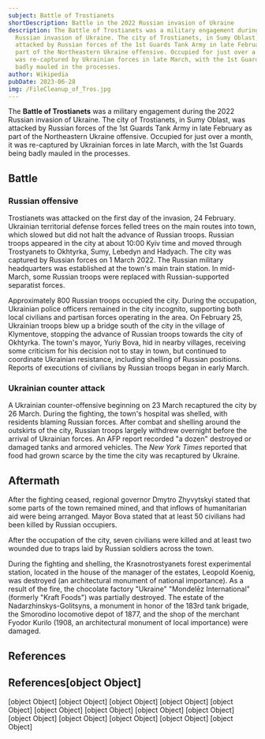 ```yaml
---
subject: Battle of Trostianets
shortDescription: Battle in the 2022 Russian invasion of Ukraine
description: The Battle of Trostianets was a military engagement during the 2022
  Russian invasion of Ukraine. The city of Trostianets, in Sumy Oblast, was
  attacked by Russian forces of the 1st Guards Tank Army in late February as
  part of the Northeastern Ukraine offensive. Occupied for just over a month, it
  was re-captured by Ukrainian forces in late March, with the 1st Guards being
  badly mauled in the processes.
author: Wikipedia
pubDate: 2023-06-28
img: /FileCleanup_of_Tros.jpg
---
```


The **Battle of Trostianets** was a military engagement during the 2022 Russian invasion of Ukraine. The city of Trostianets, in Sumy Oblast, was attacked by Russian forces of the 1st Guards Tank Army in late February as part of the Northeastern Ukraine offensive. Occupied for just over a month, it was re-captured by Ukrainian forces in late March, with the 1st Guards being badly mauled in the processes.

## Battle


### Russian offensive
Trostianets was attacked on the first day of the invasion, 24 February. Ukrainian territorial defense forces felled trees on the main routes into town, which slowed but did not halt the advance of Russian troops. Russian troops appeared in the city at about 10:00 Kyiv time and moved through Trostyanets to Okhtyrka, Sumy, Lebedyn and Hadyach. The city was captured by Russian forces on 1 March 2022. The Russian military headquarters was established at the town's main train station. In mid-March, some Russian troops were replaced with Russian-supported separatist forces.

Approximately 800 Russian troops occupied the city. During the occupation, Ukrainian police officers remained in the city incognito, supporting both local civilians and partisan forces operating in the area. On February 25, Ukrainian troops blew up a bridge south of the city in the village of Klymentove, stopping the advance of Russian troops towards the city of Okhtyrka. The town's mayor, Yuriy Bova, hid in nearby villages, receiving some criticism for his decision not to stay in town, but continued to coordinate Ukrainian resistance, including shelling of Russian positions. Reports of executions of civilians by Russian troops began in early March.

### Ukrainian counter attack
A Ukrainian counter-offensive beginning on 23 March recaptured the city by 26 March. During the fighting, the town's hospital was shelled, with residents blaming Russian forces. After combat and shelling around the outskirts of the city, Russian troops largely withdrew overnight before the arrival of Ukrainian forces. An AFP report recorded "a dozen" destroyed or damaged tanks and armored vehicles. The *New York Times* reported that food had grown scarce by the time the city was recaptured by Ukraine.

## Aftermath
After the fighting ceased, regional governor Dmytro Zhyvytskyi stated that some parts of the town remained mined, and that inflows of humanitarian aid were being arranged. Mayor Bova stated that at least 50 civilians had been killed by Russian occupiers.

After the occupation of the city, seven civilians were killed and at least two wounded due to traps laid by Russian soldiers across the town.

During the fighting and shelling, the Krasnotrostyanets forest experimental station, located in the house of the manager of the estates, Leopold Koenig, was destroyed (an architectural monument of national importance). As a result of the fire, the chocolate factory "Ukraine" "Mondelēz International" (formerly "Kraft Foods") was partially destroyed. The estate of the Nadarzhinskys-Golitsyns, a monument in honor of the 183rd tank brigade, the Smorodino locomotive depot of 1877, and the shop of the merchant Fyodor Kurilo (1908, an architectural monument of local importance) were damaged.

## References
## References[object Object]
[object Object]
[object Object]
[object Object]
[object Object]
[object Object]
[object Object]
[object Object]
[object Object]
[object Object]
[object Object]
[object Object]
[object Object]
[object Object]
[object Object]
